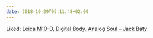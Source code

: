 ```yaml
---
date: 2018-10-29T05:11:48+02:00
---
```


Liked: [Leica M10-D, Digital Body. Analog Soul – Jack Baty](https://jack.baty.net/2018/leica-m10-d-digital-body-analog-soul/)
